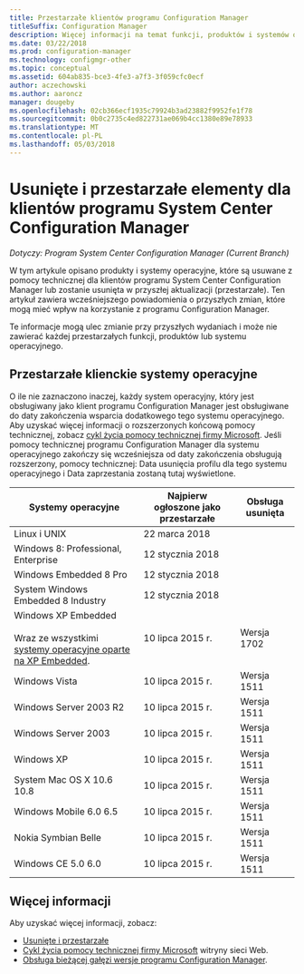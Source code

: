 ```yaml
---
title: Przestarzałe klientów programu Configuration Manager
titleSuffix: Configuration Manager
description: Więcej informacji na temat funkcji, produktów i systemów operacyjnych, które System Center Configuration Manager nie obsługuje już dla klientów.
ms.date: 03/22/2018
ms.prod: configuration-manager
ms.technology: configmgr-other
ms.topic: conceptual
ms.assetid: 604ab835-bce3-4fe3-a7f3-3f059cfc0ecf
author: aczechowski
ms.author: aaroncz
manager: dougeby
ms.openlocfilehash: 02cb366ecf1935c79924b3ad23882f9952fe1f78
ms.sourcegitcommit: 0b0c2735c4ed822731ae069b4cc1380e89e78933
ms.translationtype: MT
ms.contentlocale: pl-PL
ms.lasthandoff: 05/03/2018
---
```

# <a name="removed-and-deprecated-items-for-system-center-configuration-manager-clients"></a>Usunięte i przestarzałe elementy dla klientów programu System Center Configuration Manager

*Dotyczy: Program System Center Configuration Manager (Current Branch)*

W tym artykule opisano produkty i systemy operacyjne, które są usuwane z pomocy technicznej dla klientów programu System Center Configuration Manager lub zostanie usunięta w przyszłej aktualizacji (przestarzałe). Ten artykuł zawiera wcześniejszego powiadomienia o przyszłych zmian, które mogą mieć wpływ na korzystanie z programu Configuration Manager.  

Te informacje mogą ulec zmianie przy przyszłych wydaniach i może nie zawierać każdej przestarzałych funkcji, produktów lub systemu operacyjnego.  

## <a name="deprecated-client-operating-systems"></a>Przestarzałe klienckie systemy operacyjne  

 O ile nie zaznaczono inaczej, każdy system operacyjny, który jest obsługiwany jako klient programu Configuration Manager jest obsługiwane do daty zakończenia wsparcia dodatkowego tego systemu operacyjnego. Aby uzyskać więcej informacji o rozszerzonych końcową pomocy technicznej, zobacz [cykl życia pomocy technicznej firmy Microsoft](https://support.microsoft.com/lifecycle). Jeśli pomocy technicznej programu Configuration Manager dla systemu operacyjnego zakończy się wcześniejsza od daty zakończenia obsługują rozszerzony, pomocy technicznej: Data usunięcia profilu dla tego systemu operacyjnego i Data zaprzestania zostaną tutaj wyświetlone.  

|**Systemy operacyjne**|**Najpierw ogłoszone jako przestarzałe**|**Obsługa usunięta**|  
|-|-|-|
|Linux i UNIX|22 marca 2018||
|Windows 8: Professional, Enterprise|12 stycznia 2018||
|Windows Embedded 8 Pro|12 stycznia 2018||
|System Windows Embedded 8 Industry|12 stycznia 2018||
|Windows XP Embedded <br><br> Wraz ze wszystkimi [systemy operacyjne oparte na XP Embedded](/sccm/core/plan-design/configs/supported-operating-systems-for-clients-and-devices#windows-embedded-computers).|10 lipca 2015 r.|Wersja 1702| 
|Windows Vista|10 lipca 2015 r.|Wersja 1511| 
|Windows Server 2003 R2|10 lipca 2015 r.|Wersja 1511|
|Windows Server 2003|10 lipca 2015 r.|Wersja 1511|   
|Windows XP|10 lipca 2015 r.|Wersja 1511|  
|System Mac OS X 10.6 10.8|10 lipca 2015 r.|Wersja 1511|  
|Windows Mobile 6.0 6.5|10 lipca 2015 r.|Wersja 1511|  
|Nokia Symbian Belle|10 lipca 2015 r.|Wersja 1511|  
|Windows CE 5.0 6.0|10 lipca 2015 r.|Wersja 1511|  


## <a name="more-information"></a>Więcej informacji
Aby uzyskać więcej informacji, zobacz:
 - [Usunięte i przestarzałe](/sccm/core/plan-design/changes/deprecated/removed-and-deprecated)
 - [Cykl życia pomocy technicznej firmy Microsoft](https://support.microsoft.com/lifecycle) witryny sieci Web.
 - [Obsługa bieżącej gałęzi wersje programu Configuration Manager](/sccm/core/servers/manage/current-branch-versions-supported).